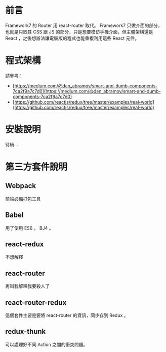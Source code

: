 # 前言

Framework7 的 Router 用 react-router 取代。 Framework7 只做介面的部分，也就是只取其 CSS 跟 JS 的部分，只是想要模仿手機介面，但主體架構還是 React ，之後想辦法讓電腦版的程式也能重複利用這些 React 元件。

# 程式架構

請參考：

- [https://medium.com/@dan_abramov/smart-and-dumb-components-7ca2f9a7c7d0](https://medium.com/@dan_abramov/smart-and-dumb-components-7ca2f9a7c7d0)
- [https://github.com/reactjs/redux/tree/master/examples/real-world](https://github.com/reactjs/redux/tree/master/examples/real-world)

# 安裝說明

待續...

# 第三方套件說明

## Webpack

前端必備打包工具

## Babel

用了使用 ES6 ， BJ4 。

## react-redux

不想解釋

## react-router

再叫我解釋我要殺人了

## react-router-redux

這個套件主要是要將 react-router 的資訊，同步存到 Redux 。

## redux-thunk

可以處理好不同 Action 之間的衝突問題。
